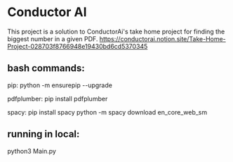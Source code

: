 # Conductor AI

This project is a solution to ConductorAi's take home project for finding the biggest number in a given PDF.
https://conductorai.notion.site/Take-Home-Project-028703f8766948e19430bd6cd5370345

## bash commands:
pip:
python -m ensurepip --upgrade

pdfplumber:
pip install pdfplumber

spacy:
pip install spacy
python -m spacy download en_core_web_sm

## running in local:
python3 Main.py